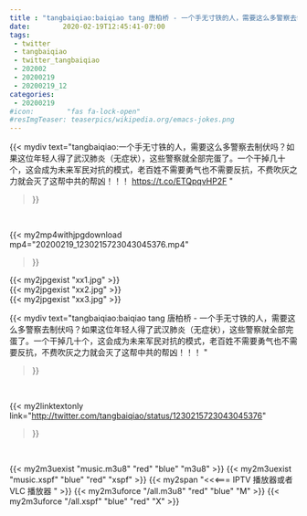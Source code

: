 ```yaml
---
title : "tangbaiqiao:baiqiao tang 唐柏桥 - 一个手无寸铁的人，需要这么多警察去制伏吗？如果这位年轻人得了武汉肺炎（无症状），这些警察就全部完蛋了。一个干掉几十个，这会成为未来军民对抗的模式，老百姓不需要勇气也不需要反抗，不费吹灰之力就会灭了这帮中共的帮凶！！！ "
date:        2020-02-19T12:45:41-07:00
tags:
 - twitter
 - tangbaiqiao
 - twitter_tangbaiqiao
 - 202002
 - 20200219
 - 20200219_12
categories:
 - 20200219
#icon:        "fas fa-lock-open"
#resImgTeaser: teaserpics/wikipedia.org/emacs-jokes.png
---
```


{{< mydiv text="tangbaiqiao:一个手无寸铁的人，需要这么多警察去制伏吗？如果这位年轻人得了武汉肺炎（无症状），这些警察就全部完蛋了。一个干掉几十个，这会成为未来军民对抗的模式，老百姓不需要勇气也不需要反抗，不费吹灰之力就会灭了这帮中共的帮凶！！！  https://t.co/ETQpqvHP2F "
>}}
<br>


{{< my2mp4withjpgdownload mp4="20200219_1230215723043045376.mp4"
>}}

{{< my2jpgexist "xx1.jpg" >}}<br>
{{< my2jpgexist "xx2.jpg" >}}<br>
{{< my2jpgexist "xx3.jpg" >}}<br>



{{< mydiv text="tangbaiqiao:baiqiao tang 唐柏桥 - 一个手无寸铁的人，需要这么多警察去制伏吗？如果这位年轻人得了武汉肺炎（无症状），这些警察就全部完蛋了。一个干掉几十个，这会成为未来军民对抗的模式，老百姓不需要勇气也不需要反抗，不费吹灰之力就会灭了这帮中共的帮凶！！！ "
>}}
<br>

{{< my2linktextonly link="http://twitter.com/tangbaiqiao/status/1230215723043045376"
>}}


<br>

{{< my2m3uexist "music.m3u8" "red"  "blue" "m3u8" >}} {{< my2m3uexist "music.xspf" "blue" "red"  "xspf" >}} {{< my2span "<<<=== IPTV 播放器或者 VLC 播放器 " >}} {{< my2m3uforce "/all.m3u8" "red"  "blue" "M" >}} {{< my2m3uforce "/all.xspf" "blue" "red"  "X" >}} 
